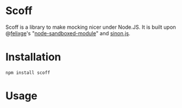 Scoff
=====

Scoff is a library to make mocking nicer under Node.JS. It is built upon
@[felixge](http://twitter.com/felixge)'s
"[node-sandboxed-module](https://github.com/felixge/node-sandboxed-module)" and
[sinon.js](http://sinonjs.org).


Installation
============

`npm install scoff`

Usage
=====
